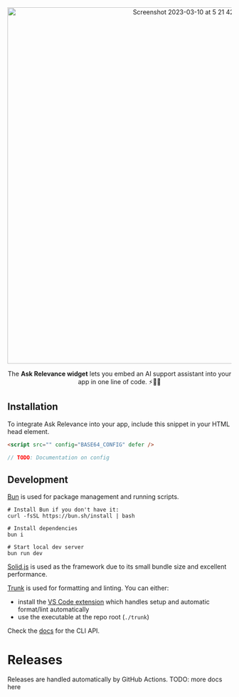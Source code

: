<div align="center">
<img width="800" alt="Screenshot 2023-03-10 at 5 21 42 pm" src="https://user-images.githubusercontent.com/33971845/224244436-11887ef8-66f5-4800-92e0-4c25d221a7a6.png">
<p>The <b>Ask Relevance widget</b> lets you embed an AI support assistant into your app in one line of code. ⚡️🔮🧪</p> 
</div>

## Installation
To integrate Ask Relevance into your app, include this snippet in your HTML head element.
```html
<script src="" config="BASE64_CONFIG" defer />
```

```ts
// TODO: Documentation on config
```

## Development

[Bun](https://bun.sh) is used for package management and running scripts. 

```shell
# Install Bun if you don't have it:
curl -fsSL https://bun.sh/install | bash

# Install dependencies
bun i

# Start local dev server
bun run dev
```

[Solid.js](https://www.solidjs.com/) is used as the framework due to its small bundle size and excellent performance.

[Trunk](https://trunk.io/) is used for formatting and linting. You can either:
- install the [VS Code extension](https://marketplace.visualstudio.com/items?itemName=Trunk.io) which handles setup and automatic format/lint automatically
- use the executable at the repo root (`./trunk`)

Check the [docs](https://docs.trunk.io/docs/check-cli) for the CLI API.

# Releases
Releases are handled automatically by GitHub Actions. TODO: more docs here
